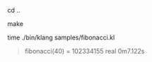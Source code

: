 cd ..

make

time ./bin/klang samples/fibonacci.kl

> fibonacci(40) = 102334155
> real    0m7.122s

